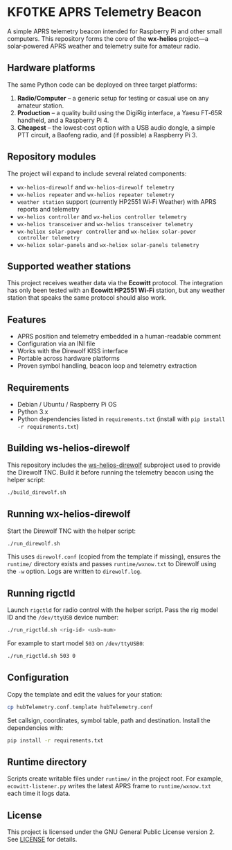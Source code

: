 # KF0TKE APRS Telemetry Beacon

A simple APRS telemetry beacon intended for Raspberry Pi and other small computers. This repository forms the core of the **wx‑helios** project—a solar‑powered APRS weather and telemetry suite for amateur radio.

## Hardware platforms

The same Python code can be deployed on three target platforms:

1. **Radio/Computer** – a generic setup for testing or casual use on any amateur station.
2. **Production** – a quality build using the DigiRig interface, a Yaesu FT‑65R handheld, and a Raspberry Pi 4.
3. **Cheapest** – the lowest‑cost option with a USB audio dongle, a simple PTT circuit, a Baofeng radio, and (if possible) a Raspberry Pi 3.

## Repository modules

The project will expand to include several related components:

- `wx-helios-direwolf` and `wx-helios-direwolf telemetry`
- `wx-helios repeater` and `wx-helios repeater telemetry`
- `weather station` support (currently HP2551 Wi‑Fi Weather) with APRS reports and telemetry
- `wx-helios controller` and `wx-helios controller telemetry`
- `wx-helios transceiver` and `wx-helios transceiver telemetry`
- `wx-heliox solar-power controller` and `wx-heliox solar-power controller telemetry`
- `wx-heliox solar-panels` and `wx-heliox solar-panels telemetry`

## Supported weather stations

This project receives weather data via the **Ecowitt** protocol. The integration
has only been tested with an **Ecowitt HP2551 Wi-Fi** station, but any weather
station that speaks the same protocol should also work.

## Features

- APRS position and telemetry embedded in a human-readable comment
- Configuration via an INI file
- Works with the Direwolf KISS interface
- Portable across hardware platforms
- Proven symbol handling, beacon loop and telemetry extraction

## Requirements

- Debian / Ubuntu / Raspberry Pi OS
- Python 3.x
- Python dependencies listed in `requirements.txt` (install with `pip install -r requirements.txt`)

## Building ws-helios-direwolf

This repository includes the [ws-helios-direwolf](https://github.com/kf0tke/wx-helios-direwolf) subproject used to provide the Direwolf TNC. Build it before running the telemetry beacon using the helper script:

```bash
./build_direwolf.sh
```

## Running wx-helios-direwolf

Start the Direwolf TNC with the helper script:

```bash
./run_direwolf.sh
```

This uses `direwolf.conf` (copied from the template if missing), ensures the
`runtime/` directory exists and passes `runtime/wxnow.txt` to Direwolf using the
`-w` option. Logs are written to `direwolf.log`.

## Running rigctld

Launch `rigctld` for radio control with the helper script. Pass the rig model ID
and the `/dev/ttyUSB` device number:

```bash
./run_rigctld.sh <rig-id> <usb-num>
```

For example to start model `503` on `/dev/ttyUSB0`:

```bash
./run_rigctld.sh 503 0
```


## Configuration

Copy the template and edit the values for your station:

```bash
cp hubTelemetry.conf.template hubTelemetry.conf
```

Set callsign, coordinates, symbol table, path and destination. Install the dependencies with:

```bash
pip install -r requirements.txt
```

## Runtime directory

Scripts create writable files under `runtime/` in the project root. For example,
`ecowitt-listener.py` writes the latest APRS frame to `runtime/wxnow.txt` each
time it logs data.

## License

This project is licensed under the GNU General Public License version 2. See [LICENSE](LICENSE) for details.
